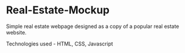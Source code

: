 # Real-Estate-Mockup

Simple real estate webpage designed as a copy of a popular real estate website.

Technologies used - HTML, CSS, Javascript

